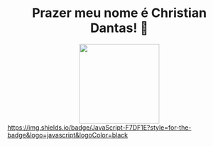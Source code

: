 <h1 align="center">Prazer meu nome é Christian Dantas! 👋</h1>

<div align="center" >
  <a href="https://github.com/ChristianDantasCaires">
  <img height="180em" src="https://github-readme-stats.vercel.app/api?username=ChristianDantasCaires&show_icons=true&theme=merko&include_all_commits=true&count_private=true"/>
</div>
  https://img.shields.io/badge/JavaScript-F7DF1E?style=for-the-badge&logo=javascript&logoColor=black


